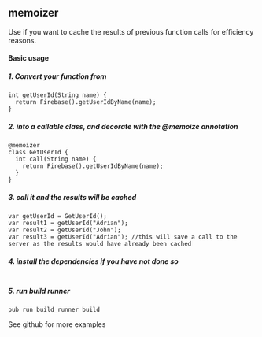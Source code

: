 ## memoizer

Use if you want to cache the results of previous function calls for efficiency reasons.

#### Basic usage 

##### 1. Convert your function from

```
int getUserId(String name) {
  return Firebase().getUserIdByName(name);
}
```

##### 2. into a callable class, and decorate with the @memoize annotation 

```
@memoizer
class GetUserId {
  int call(String name) {
    return Firebase().getUserIdByName(name);
  }
}
```

##### 3. call it and the results will be cached
```
var getUserId = GetUserId();
var result1 = getUserId("Adrian");
var result2 = getUserId("John");
var result3 = getUserId("Adrian"); //this will save a call to the server as the results would have already been cached
```

##### 4. install the dependencies if you have not done so
```

```

##### 5. run build runner
```
pub run build_runner build
```

See github for more examples